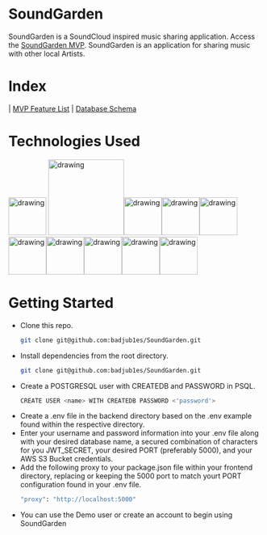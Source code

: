 # SoundGarden
SoundGarden is a SoundCloud inspired music sharing application. Access the [SoundGarden MVP](https://github.com/badjub1es/SoundGarden/wiki/MVP).
SoundGarden is an application for sharing music with other local Artists. 

# Index
| [MVP Feature List](https://github.com/badjub1es/SoundGarden/wiki/MVP) | [Database Schema](https://github.com/badjub1es/SoundGarden/wiki/Database-Schema)

# Technologies Used
<a src="google.com"> <img src="https://user-images.githubusercontent.com/24263351/157998349-284820ed-dff1-4ddb-ace8-620da40907a8.png" alt="drawing" width="75"/> </a><img src="https://cdn-media-1.freecodecamp.org/images/LwOjDA5I0tNxHZPOuhTS9abq4Bc3FxMr1SJQ" alt="drawing" width="150"/><img src="https://upload.wikimedia.org/wikipedia/commons/thumb/d/d9/Node.js_logo.svg/1200px-Node.js_logo.svg.png" alt="drawing" width="75"/><img src="https://expressjs.com/images/express-facebook-share.png" alt="drawing" width="75"/><img src="https://cdn.icon-icons.com/icons2/2415/PNG/512/postgresql_original_wordmark_logo_icon_146392.png" alt="drawing" width="75"/><img src="https://opencollective-production.s3.us-west-1.amazonaws.com/566dd3f0-27a8-11ec-9a5a-0519330cdfea.png" alt="drawing" width="75" background-color="white"/><img src="https://www.kindpng.com/picc/m/464-4640184_css3-png-download-css-icon-transparent-png.png" alt="drawing" width="75" background-color="white"/><img src="https://www.w3.org/html/logo/downloads/HTML5_Badge_512.png" alt="drawing" width="75" background-color="white"/><img src="https://git-scm.com/images/logos/downloads/Git-Icon-1788C.png" alt="drawing" width="75" background-color="white"/><img src="https://upload.wikimedia.org/wikipedia/commons/thumb/9/9a/Visual_Studio_Code_1.35_icon.svg/2048px-Visual_Studio_Code_1.35_icon.svg.png" alt="drawing" width="75" background-color="white"/>

# Getting Started

* Clone this repo.
  ```sh
  git clone git@github.com:badjub1es/SoundGarden.git
  ```
* Install dependencies from the root directory.
  ```sh
  git clone git@github.com:badjub1es/SoundGarden.git
  ```
* Create a POSTGRESQL user with CREATEDB and PASSWORD in PSQL.
  ```sh
  CREATE USER <name> WITH CREATEDB PASSWORD <'password'>
  ```
* Create a .env file in the backend directory based on the .env example found within the respective directory.
* Enter your username and password information into your .env file along with your desired database name, a secured combination of characters for you JWT_SECRET, your desired PORT (preferably 5000), and your AWS S3 Bucket credentials. 
* Add the following proxy to your package.json file within your frontend directory, replacing or keeping the 5000 port to match yourt PORT configuration found in your .env file.
  ```sh
  "proxy": "http://localhost:5000"
  ```
* You can use the Demo user or create an account to begin using SoundGarden
